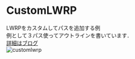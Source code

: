 # CustomLWRP
LWRPをカスタムしてパスを追加する例<br>
例として３パス使ってアウトラインを書いています．<br>
[詳細はブログ](http://unitech.hatenablog.com/entry/2019/01/12/185517)<br>
![customlwrp](https://user-images.githubusercontent.com/11411789/51071825-a7f2e980-169a-11e9-99d5-081a647b5727.png)

